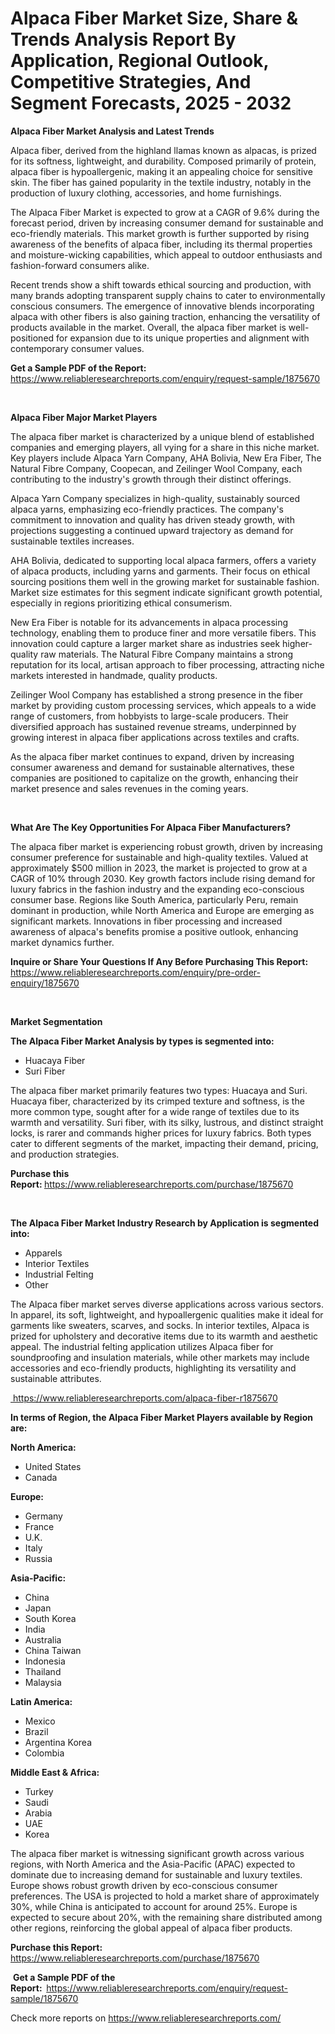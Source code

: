 <p><h1>Alpaca Fiber Market Size, Share & Trends Analysis Report By Application, Regional Outlook, Competitive Strategies, And Segment Forecasts, 2025 - 2032</h1></p><p><strong>Alpaca Fiber Market Analysis and Latest Trends</strong></p>
<p><p>Alpaca fiber, derived from the highland llamas known as alpacas, is prized for its softness, lightweight, and durability. Composed primarily of protein, alpaca fiber is hypoallergenic, making it an appealing choice for sensitive skin. The fiber has gained popularity in the textile industry, notably in the production of luxury clothing, accessories, and home furnishings.</p><p>The Alpaca Fiber Market is expected to grow at a CAGR of 9.6% during the forecast period, driven by increasing consumer demand for sustainable and eco-friendly materials. This market growth is further supported by rising awareness of the benefits of alpaca fiber, including its thermal properties and moisture-wicking capabilities, which appeal to outdoor enthusiasts and fashion-forward consumers alike. </p><p>Recent trends show a shift towards ethical sourcing and production, with many brands adopting transparent supply chains to cater to environmentally conscious consumers. The emergence of innovative blends incorporating alpaca with other fibers is also gaining traction, enhancing the versatility of products available in the market. Overall, the alpaca fiber market is well-positioned for expansion due to its unique properties and alignment with contemporary consumer values.</p></p>
<p><strong>Get a Sample PDF of the Report:&nbsp;</strong> <a href="https://www.reliableresearchreports.com/enquiry/request-sample/1875670?utm_campaign=2096&utm_medium=2&utm_source=Github&utm_content=ia&utm_term=30012025&utm_id=alpaca-fiber">https://www.reliableresearchreports.com/enquiry/request-sample/1875670</a></p>
<p>&nbsp;</p>
<p><strong>Alpaca Fiber Major Market Players</strong></p>
<p><p>The alpaca fiber market is characterized by a unique blend of established companies and emerging players, all vying for a share in this niche market. Key players include Alpaca Yarn Company, AHA Bolivia, New Era Fiber, The Natural Fibre Company, Coopecan, and Zeilinger Wool Company, each contributing to the industry's growth through their distinct offerings.</p><p>Alpaca Yarn Company specializes in high-quality, sustainably sourced alpaca yarns, emphasizing eco-friendly practices. The company's commitment to innovation and quality has driven steady growth, with projections suggesting a continued upward trajectory as demand for sustainable textiles increases.</p><p>AHA Bolivia, dedicated to supporting local alpaca farmers, offers a variety of alpaca products, including yarns and garments. Their focus on ethical sourcing positions them well in the growing market for sustainable fashion. Market size estimates for this segment indicate significant growth potential, especially in regions prioritizing ethical consumerism.</p><p>New Era Fiber is notable for its advancements in alpaca processing technology, enabling them to produce finer and more versatile fibers. This innovation could capture a larger market share as industries seek higher-quality raw materials. The Natural Fibre Company maintains a strong reputation for its local, artisan approach to fiber processing, attracting niche markets interested in handmade, quality products.</p><p>Zeilinger Wool Company has established a strong presence in the fiber market by providing custom processing services, which appeals to a wide range of customers, from hobbyists to large-scale producers. Their diversified approach has sustained revenue streams, underpinned by growing interest in alpaca fiber applications across textiles and crafts.</p><p>As the alpaca fiber market continues to expand, driven by increasing consumer awareness and demand for sustainable alternatives, these companies are positioned to capitalize on the growth, enhancing their market presence and sales revenues in the coming years.</p></p>
<p>&nbsp;</p>
<p><strong>What Are The Key Opportunities For Alpaca Fiber Manufacturers?</strong></p>
<p><p>The alpaca fiber market is experiencing robust growth, driven by increasing consumer preference for sustainable and high-quality textiles. Valued at approximately $500 million in 2023, the market is projected to grow at a CAGR of 10% through 2030. Key growth factors include rising demand for luxury fabrics in the fashion industry and the expanding eco-conscious consumer base. Regions like South America, particularly Peru, remain dominant in production, while North America and Europe are emerging as significant markets. Innovations in fiber processing and increased awareness of alpaca's benefits promise a positive outlook, enhancing market dynamics further.</p></p>
<p><strong>Inquire or Share Your Questions If Any Before Purchasing This Report:</strong> <a href="https://www.reliableresearchreports.com/enquiry/pre-order-enquiry/1875670?utm_campaign=2096&utm_medium=2&utm_source=Github&utm_content=ia&utm_term=30012025&utm_id=alpaca-fiber">https://www.reliableresearchreports.com/enquiry/pre-order-enquiry/1875670</a></p>
<p>&nbsp;</p>
<p><strong>Market Segmentation</strong></p>
<p><strong>The Alpaca Fiber Market Analysis by types is segmented into:</strong></p>
<p><ul><li>Huacaya Fiber</li><li>Suri Fiber</li></ul></p>
<p><p>The alpaca fiber market primarily features two types: Huacaya and Suri. Huacaya fiber, characterized by its crimped texture and softness, is the more common type, sought after for a wide range of textiles due to its warmth and versatility. Suri fiber, with its silky, lustrous, and distinct straight locks, is rarer and commands higher prices for luxury fabrics. Both types cater to different segments of the market, impacting their demand, pricing, and production strategies.</p></p>
<p><strong>Purchase this Report:&nbsp;</strong><a href="https://www.reliableresearchreports.com/purchase/1875670?utm_campaign=2096&utm_medium=2&utm_source=Github&utm_content=ia&utm_term=30012025&utm_id=alpaca-fiber">https://www.reliableresearchreports.com/purchase/1875670</a></p>
<p>&nbsp;</p>
<p><strong>The Alpaca Fiber Market Industry Research by Application is segmented into:</strong></p>
<p><ul><li>Apparels</li><li>Interior Textiles</li><li>Industrial Felting</li><li>Other</li></ul></p>
<p><p>The Alpaca fiber market serves diverse applications across various sectors. In apparel, its soft, lightweight, and hypoallergenic qualities make it ideal for garments like sweaters, scarves, and socks. In interior textiles, Alpaca is prized for upholstery and decorative items due to its warmth and aesthetic appeal. The industrial felting application utilizes Alpaca fiber for soundproofing and insulation materials, while other markets may include accessories and eco-friendly products, highlighting its versatility and sustainable attributes.</p></p>
<p><a href="https://www.reliableresearchreports.com/alpaca-fiber-r1875670?utm_campaign=2096&utm_medium=2&utm_source=Github&utm_content=ia&utm_term=30012025&utm_id=alpaca-fiber">&nbsp;https://www.reliableresearchreports.com/alpaca-fiber-r1875670</a></p>
<p><strong>In terms of Region, the Alpaca Fiber Market Players available by Region are:</strong></p>
<p>
    <p> <strong> North America: </strong>
        <ul>
            <li>United States</li>
            <li>Canada</li>
        </ul>
        </p> 
    <p> <strong> Europe: </strong>
        <ul>
            <li>Germany</li>
            <li>France</li>
            <li>U.K.</li>
            <li>Italy</li>
            <li>Russia</li>
        </ul>
        </p> 
    <p> <strong> Asia-Pacific: </strong>
        <ul>
            <li>China</li>
            <li>Japan</li>
            <li>South Korea</li>
            <li>India</li>
            <li>Australia</li>
            <li>China Taiwan</li>
            <li>Indonesia</li>
            <li>Thailand</li>
            <li>Malaysia</li>
        </ul>
        </p> 
    <p> <strong> Latin America: </strong>
        <ul>
            <li>Mexico</li>
            <li>Brazil</li>
            <li>Argentina Korea</li>
            <li>Colombia</li>
        </ul>
        </p> 
    <p> <strong> Middle East & Africa: </strong>
        <ul>
            <li>Turkey</li>
            <li>Saudi</li>
            <li>Arabia</li>
            <li>UAE</li>
            <li>Korea</li>
        </ul>
    </p>
    </p>
<p><p>The alpaca fiber market is witnessing significant growth across various regions, with North America and the Asia-Pacific (APAC) expected to dominate due to increasing demand for sustainable and luxury textiles. Europe shows robust growth driven by eco-conscious consumer preferences. The USA is projected to hold a market share of approximately 30%, while China is anticipated to account for around 25%. Europe is expected to secure about 20%, with the remaining share distributed among other regions, reinforcing the global appeal of alpaca fiber products.</p></p>
<p><strong>Purchase this Report: </strong><a href="https://www.reliableresearchreports.com/purchase/1875670?utm_campaign=2096&utm_medium=2&utm_source=Github&utm_content=ia&utm_term=30012025&utm_id=alpaca-fiber">https://www.reliableresearchreports.com/purchase/1875670</a></p>
<p>&nbsp;<strong>Get a Sample PDF of the Report:&nbsp;&nbsp;</strong><a href="https://www.reliableresearchreports.com/enquiry/request-sample/1875670?utm_campaign=2096&utm_medium=2&utm_source=Github&utm_content=ia&utm_term=30012025&utm_id=alpaca-fiber">https://www.reliableresearchreports.com/enquiry/request-sample/1875670</a></p>
<p><strong></strong></p>
<p>Check more reports on <a href="https://www.reliableresearchreports.com/?utm_campaign=2096&utm_medium=2&utm_source=Github&utm_content=ia&utm_term=30012025&utm_id=alpaca-fiber">https://www.reliableresearchreports.com/</a></p>